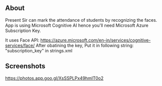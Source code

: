## About
Present Sir can mark the attendance of students by recognizing the faces.
App is using Microsoft Cognitive AI hence you'll need Microsoft Azure Subscription Key.

It uses Face API: https://azure.microsoft.com/en-in/services/cognitive-services/face/
After obatining the key, Put it in following string: "subscription_key" in strings.xml

## Screenshots
https://photos.app.goo.gl/XsSSPLPx49hmIT0o2

